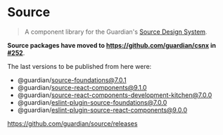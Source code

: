 # Source

> A component library for the Guardian's [Source Design System](https://theguardian.design).

**Source packages have moved to https://github.com/guardian/csnx in [#252](https://github.com/guardian/csnx/pull/252)**.

The last versions to be published from here were:

- @guardian/source-foundations@7.0.1
- @guardian/source-react-components@9.1.0
- @guardian/source-react-components-development-kitchen@7.0.0
- @guardian/eslint-plugin-source-foundations@7.0.0
- @guardian/eslint-plugin-source-react-components@9.0.0

https://github.com/guardian/source/releases
